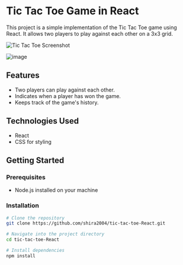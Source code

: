 # Tic Tac Toe Game in React

This project is a simple implementation of the Tic Tac Toe game using React. It allows two players to play against each other on a 3x3 grid.

![Tic Tac Toe Screenshot]()


![image](https://github.com/shira2004/tic-tac-toe-React/assets/145601791/9eeb52b5-4f58-484b-b438-aa5b5d219639)
## Features

- Two players can play against each other.
- Indicates when a player has won the game.
- Keeps track of the game's history.

## Technologies Used

- React
- CSS for styling

## Getting Started

### Prerequisites

- Node.js installed on your machine

### Installation

```bash
# Clone the repository
git clone https://github.com/shira2004/tic-tac-toe-React.git

# Navigate into the project directory
cd tic-tac-toe-React

# Install dependencies
npm install
